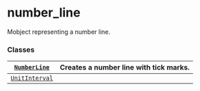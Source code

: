 # number_line

Mobject representing a number line.

### Classes

| [`NumberLine`](manim.mobject.graphing.number_line.NumberLine.md#manim.mobject.graphing.number_line.NumberLine)       | Creates a number line with tick marks.   |
|----------------------------------------------------------------------------------------------------------------------|------------------------------------------|
| [`UnitInterval`](manim.mobject.graphing.number_line.UnitInterval.md#manim.mobject.graphing.number_line.UnitInterval) |                                          |
